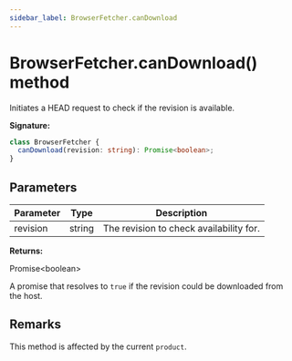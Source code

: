 ```yaml
---
sidebar_label: BrowserFetcher.canDownload
---
```


# BrowserFetcher.canDownload() method

Initiates a HEAD request to check if the revision is available.

**Signature:**

```typescript
class BrowserFetcher {
  canDownload(revision: string): Promise<boolean>;
}
```

## Parameters

| Parameter | Type   | Description                             |
| --------- | ------ | --------------------------------------- |
| revision  | string | The revision to check availability for. |

**Returns:**

Promise&lt;boolean&gt;

A promise that resolves to `true` if the revision could be downloaded from the
host.

## Remarks

This method is affected by the current `product`.
